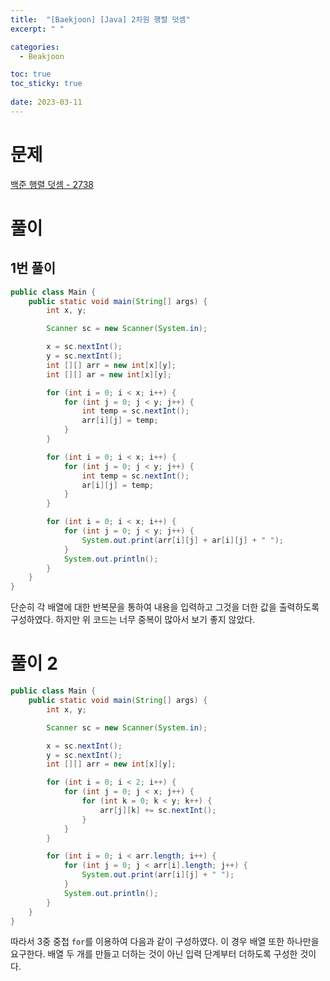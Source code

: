 ```yaml
---
title:  "[Baekjoon] [Java] 2차원 행렬 덧셈"
excerpt: " "

categories:
  - Beakjoon

toc: true
toc_sticky: true
 
date: 2023-03-11
---
```


# 문제

[백준 행렬 덧셈 - 2738](https://www.acmicpc.net/problem/2738)

# 풀이

## 1번 풀이

```java
public class Main {
    public static void main(String[] args) {
        int x, y;

        Scanner sc = new Scanner(System.in);

        x = sc.nextInt();
        y = sc.nextInt();
        int [][] arr = new int[x][y];
        int [][] ar = new int[x][y];

        for (int i = 0; i < x; i++) {
            for (int j = 0; j < y; j++) {
                int temp = sc.nextInt();
                arr[i][j] = temp;
            }
        }

        for (int i = 0; i < x; i++) {
            for (int j = 0; j < y; j++) {
                int temp = sc.nextInt();
                ar[i][j] = temp;
            }
        }

        for (int i = 0; i < x; i++) {
            for (int j = 0; j < y; j++) {
                System.out.print(arr[i][j] + ar[i][j] + " ");
            }
            System.out.println();
        }
    }
}
```

단순히 각 배열에 대한 반복문을 통하여 내용을 입력하고 그것을 더한 값을 출력하도록 구성하였다. 하지만 위 코드는 너무 중복이 많아서 보기 좋지 않았다.

# 풀이 2

```java
public class Main {
    public static void main(String[] args) {
        int x, y;

        Scanner sc = new Scanner(System.in);

        x = sc.nextInt();
        y = sc.nextInt();
        int [][] arr = new int[x][y];

        for (int i = 0; i < 2; i++) {
            for (int j = 0; j < x; j++) {
                for (int k = 0; k < y; k++) {
                    arr[j][k] += sc.nextInt();
                }
            }
        }

        for (int i = 0; i < arr.length; i++) {
            for (int j = 0; j < arr[i].length; j++) {
                System.out.print(arr[i][j] + " ");
            }
            System.out.println();
        }
    }
}
```

따라서 3중 중첩 `for`를 이용하여 다음과 같이 구성하였다. 이 경우 배열 또한 하나만을 요구한다. 배열 두 개를 만들고 더하는 것이 아닌 입력 단계부터 더하도록 구성한 것이다.